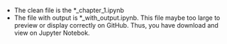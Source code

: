 - The clean file is the *_chapter_1.ipynb
- The file with output is *_with_output.ipynb. This file maybe too large to preview or display correctly on GitHub. Thus, you have download and view on Jupyter Notebok.
